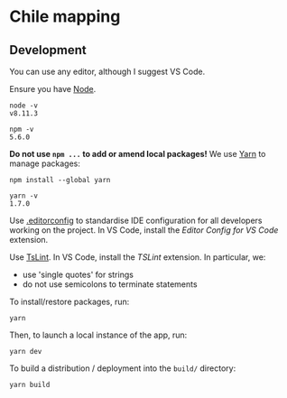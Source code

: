
Chile mapping
=============

Development
-----------

You can use any editor, although I suggest VS Code.

Ensure you have [Node](https://nodejs.org/en/download/).

    node -v
    v8.11.3

    npm -v
    5.6.0

**Do not use `npm ...` to add or amend local packages!** We use [Yarn](https://yarnpkg.com/lang/en/) to manage packages:

    npm install --global yarn

    yarn -v
    1.7.0

Use [.editorconfig](https://editorconfig.org/) to standardise IDE configuration for all developers working on the project. In VS Code, install the *Editor Config for VS Code* extension.

Use [TsLint](https://palantir.github.io/tslint/). In VS Code, install the *TSLint* extension. In particular, we:

- use 'single quotes' for strings
- do not use semicolons to terminate statements

To install/restore packages, run:

    yarn

Then, to launch a local instance of the app, run:

    yarn dev

To build a distribution / deployment into the `build/` directory:

    yarn build
